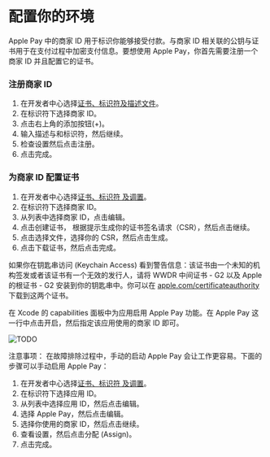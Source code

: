 # 配置你的环境

Apple Pay 中的商家 ID 用于标识你能够接受付款。与商家 ID 相关联的公钥与证书用于在支付过程中加密支付信息。要想使用 Apple Pay，你首先需要注册一个商家 ID 并且配置它的证书。

### 注册商家 ID

 1. 在开发者中心选择[证书、标识符及描述文件](https://developer.apple.com/account/ios/identifiers/merchant/merchantLanding.action)。
 2. 在标识符下选择商家 ID。
 3. 点击右上角的添加按钮(+)。
 4. 输入描述与和标识符，然后继续。
 5. 检查设置然后点击注册。
 6. 点击完成。
 
### 为商家 ID 配置证书
 1. 在开发者中心选择[证书、标识符 及调置](https://developer.apple.com/account/ios/identifiers/merchant/merchantLanding.action)。
 2. 在标识符下选择商家 ID。
 3. 从列表中选择商家 ID，点击编辑。
 4. 点击创建证书， 根据提示生成你的证书签名请求（CSR），然后点击继续。
 5. 点击选择文件，选择你的 CSR，然后点击生成。
 6. 点击下载证书，然后点击完成。

如果你在钥匙串访问 (Keychain Access) 看到警告信息：该证书由一个未知的机构签发或者该证书有一个无效的发行人，请将 WWDR 中间证书 - G2 以及 Apple 的根证书 - G2 安装到你的钥匙串中。你可以在 [apple.com/certificateauthority](https://www.apple.com/certificateauthority/) 下载到这两个证书。

在 Xcode 的 capabilities 面板中为应用启用 Apple Pay 功能。在 Apple Pay 这一行中点击开启，然后指定该应用使用的商家 ID 即可。

![TODO](https://developer.apple.com/library/ios/ApplePay_Guide/Art/enable_apple_pay_2x.png)
 
注意事项：
在故障排除过程中，手动的启动 Apple Pay 会让工作更容易。下面的步骤可以手动启用 Apple Pay：
 1. 在开发者中心选择[证书、标识符 及调置](https://developer.apple.com/account/ios/identifiers/merchant/merchantLanding.action)。
 2. 在标识符下选择应用 ID。
 3. 从列表中选择应用 ID，然后点击编辑。
 4. 选择 Apple Pay，然后点击编辑。
 5. 选择你使用的商家 ID，然后点击继续。
 6. 查看设置，然后点击分配 (Assign)。
 7. 点击完成。
    